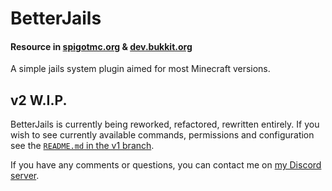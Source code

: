 # BetterJails
#### Resource in [spigotmc.org](https://www.spigotmc.org/resources/betterjails.76001/) & [dev.bukkit.org](https://dev.bukkit.org/projects/betterjails)
A simple jails system plugin aimed for most Minecraft versions.

## v2 W.I.P.
BetterJails is currently being reworked, refactored, rewritten entirely. If you wish to see currently available commands, permissions and configuration see the [`README.md` in the v1 branch](https://github.com/emilyy-dev/BetterJails/blob/v1/README.md).

If you have any comments or questions, you can contact me on [my Discord server](https://discord.gg/Zk9HRuz4ZZ).
